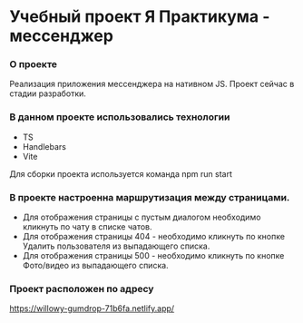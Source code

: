 # Учебный проект Я Практикума - мессенджер

### О проекте

Реализация приложения мессенджера на нативном JS. Проект сейчас в стадии разработки.

### В данном проекте использовались технологии

- TS
- Handlebars
- Vite

Для сборки проекта используется команда npm run start

### В проекте настроенна маршрутизация между страницами. 
- Для отображения страницы с пустым диалогом необходимо кликнуть по чату в списке чатов.
- Для отображения страницы 404 - необходимо кликнуть по кнопке Удалить пользователя из выпадающего списка.  
- Для отображения страницы 500 - необходимо кликнуть по кнопке Фото/видео из выпадающего списка.  

### Проект расположен по адресу
https://willowy-gumdrop-71b6fa.netlify.app/
